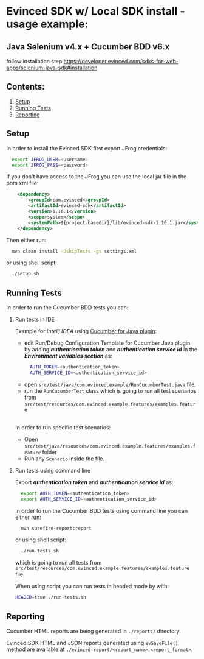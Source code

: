 
# Evinced SDK w/ Local SDK install - usage example:
## Java Selenium v4.x + Cucumber BDD v6.x
follow installation step https://developer.evinced.com/sdks-for-web-apps/selenium-java-sdk#installation


## Contents:
1. [Setup](#setup)
2. [Running Tests](#running-tests)
3. [Reporting](#reporting)
## Setup

In order to install the Evinced SDK first export JFrog credentials:
```bash
  export JFROG_USER=<username>
  export JFROG_PASS=<password>
```

If you don't have access to the JFrog you can use the local jar file in the pom.xml file:
```xml
    <dependency>
        <groupId>com.evinced</groupId>
        <artifactId>evinced-sdk</artifactId>
        <version>1.16.1</version>
        <scope>system</scope>
        <systemPath>${project.basedir}/lib/evinced-sdk-1.16.1.jar</systemPath>
    </dependency>
```

Then either run:
```bash
  mvn clean install -DskipTests -gs settings.xml
```
or using shell script:
```bash
  ./setup.sh
```

## Running Tests

In order to run the Cucumber BDD tests you can:

1. Run tests in IDE

   Example for *Intelij IDEA* using <a href="https://plugins.jetbrains.com/plugin/7212-cucumber-for-java">Cucumber for Java plugin</a>:

   - edit Run/Debug Configuration Template for Cucumber Java plugin by adding ***authentication token*** and ***authentication service id*** in the ***Environment variables section*** as:
     ```bash
       AUTH_TOKEN=<authentication_token>
       AUTH_SERVICE_ID=<authentication_service_id>
     ```
   - open `src/test/java/com.evinced.example/RunCucumberTest.java` file,
   - run the `RunCucumberTest` class which is going to run all test scenarios from `src/test/resources/com.evinced.example.features/examples.feature`
   
   </br>In order to run specific test scenarios:
   - Open `src/test/java/resources/com.evinced.example.features/examples.feature` folder
   - Run any `Scenario` inside the file.


2. Run tests using command line

    Export ***authentication token*** and ***authentication service id*** as:
    ```bash
      export AUTH_TOKEN=<authentication_token>
      export AUTH_SERVICE_ID=<authentication_service_id>
    ```

    In order to run the Cucumber BDD tests using command line you can either run:
    ```bash
      mvn surefire-report:report
    ```
    or using shell script:
    ```bash
      ./run-tests.sh
    ```
    which is going to run all tests from `src/test/resources/com.evinced.example.features/examples.feature` file.

    When using script you can run tests in headed mode by with:
    ```bash
    HEADED=true ./run-tests.sh
    ```

## Reporting
  
  Cucumber HTML reports are being generated in `./reports/` directory.

  Evinced SDK HTML and JSON reports generated using `evSaveFile()` method are available at `./evinced-report/<report_name>.<report_format>`.
  
